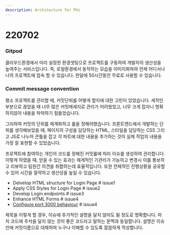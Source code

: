 ```yaml
---
description: Architecture for Phi
---
```


# 220702

### Gitpod

클라우드환경에서 미리 설정한 환경셋팅으로 프로젝트를 구동하여 개발자의 생산성을 높여주는 서비스입니다. 즉, 로컬환경에서 동작하는 모습을 이미지화하여 언제 어디서나 나의 프로젝트에 접속 할 수 있습니다. 한달에 50시간동안 무료로 사용할 수 있습니다.





### Commit message convention&#x20;

평소 프로젝트를 관리할 때, 커밋단위를 어떻게 할지에 대한 고민이 있었습니다. 세적인 부분으로 끊었을 때 너무 많은 커밋메세지로 관리가 어려웠었고, 너무 크게 잡자니 명확하지않아 내용을 파악하기 힘들었습니다.

그리하여 커밋의 단위를 체계화하고 룰을 정해야했습니다. 프론트엔드에서 개발하는 단위를 생각해보았을 때, 페이지의 구성을 담당하는 HTML, 스타일을 담당하는 CSS 그리고 JS로 나누어 큰틀을 잡고 각 파트에 대한 내용을 추가하는 것이 실제 작업의 내용을 가장 잘 표현할 수 있었습니다.

프로젝트에 참여하는 개인의 코드를 정해진 커밋룰에 따라 이슈를 생성하여 관리합니다. 이렇게 하였을 때, 얻을 수 있는 효과는 체계적인 기관리가 가능하고 변경시 이를 통보하고 리뷰하고 팀원간 의견을 취합하는데 효율적입니다. 또한 전체적인 진행상황을 공유할 수 있어 시간을 절약하고 생산성을 높일 수 있습니다.

* Delvelop HTML structure for Login Page # issue1
* Apply CSS Styles for Login Page # issue2
* Develop Login endpoints # issue3
* Enhance HTML Forms # issue4
* [Configure port 3000 behaviour](https://github.com/sa96125/Phi-frontend/pull/4) # issue4

제목을 이렇게 할 경우, 이슈에 추가적인 설명을 달지 않아도 될 정도로 명확합니다. 마치 코드에 주석을 달지 않는 것이 좋은 코드라고 말하는 문맥과 동일합니다. 설명은 이슈 안에 커밋이름으로 대체하여 누구나 이해할 수 있도록 깔끔하게 작성합니다.

&#x20;
